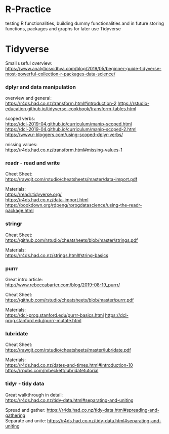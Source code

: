 # R-Practice
testing R functionalities, building dummy functionalities and in future storing functions, packages and graphs for later use
Tidyverse

# Tidyverse
  
Small useful overview:  
https://www.analyticsvidhya.com/blog/2019/05/beginner-guide-tidyverse-most-powerful-collection-r-packages-data-science/
  
### dplyr and data manipulation  
overview and general:  
https://r4ds.had.co.nz/transform.html#introduction-2
https://rstudio-education.github.io/tidyverse-cookbook/transform-tables.html  
  
scoped verbs:  
https://dcl-2019-04.github.io/curriculum/manip-scoped.html  
https://dcl-2019-04.github.io/curriculum/manip-scoped-2.html  
https://www.r-bloggers.com/using-scoped-dplyr-verbs/  
  
missing values:  
https://r4ds.had.co.nz/transform.html#missing-values-1  
  
### readr - read and write  
Cheet Sheet:  
https://rawgit.com/rstudio/cheatsheets/master/data-import.pdf
  
Materials:  
https://readr.tidyverse.org/  
https://r4ds.had.co.nz/data-import.html  
https://bookdown.org/rdpeng/rprogdatascience/using-the-readr-package.html  
      
### stringr  
Cheat Sheet:  
https://github.com/rstudio/cheatsheets/blob/master/strings.pdf  
  
Materials:  
https://r4ds.had.co.nz/strings.html#string-basics

### purrr  
Great intro article:  
http://www.rebeccabarter.com/blog/2019-08-19_purrr/  
  
Cheat Sheet:  
https://github.com/rstudio/cheatsheets/blob/master/purrr.pdf  
  
Materials:  
https://dcl-prog.stanford.edu/purrr-basics.html
https://dcl-prog.stanford.edu/purrr-mutate.html
  
### lubridate  
Cheat Sheet:  
https://rawgit.com/rstudio/cheatsheets/master/lubridate.pdf
  
Materials:  
https://r4ds.had.co.nz/dates-and-times.html#introduction-10  
https://rpubs.com/mbeckett/lubridatetutorial  
  
### tidyr - tidy data  
Great walkthrough in detail:  
https://r4ds.had.co.nz/tidy-data.html#separating-and-uniting
  
Spread and gather: https://r4ds.had.co.nz/tidy-data.html#spreading-and-gathering  
Separate and unite: https://r4ds.had.co.nz/tidy-data.html#separating-and-uniting  
